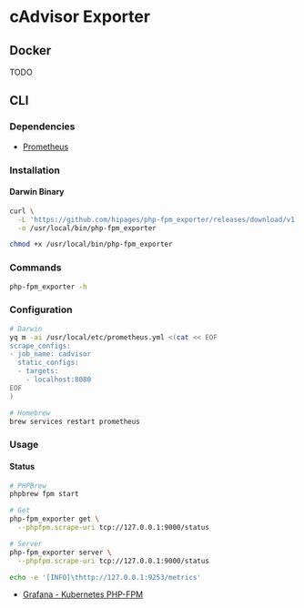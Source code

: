 # cAdvisor Exporter

## Docker

TODO

## CLI

### Dependencies

- [Prometheus](/prometheus.md)

### Installation

#### Darwin Binary

```sh
curl \
  -L 'https://github.com/hipages/php-fpm_exporter/releases/download/v1.0.0/php-fpm_exporter_1.0.0_darwin_amd64' \
  -o /usr/local/bin/php-fpm_exporter
```

```sh
chmod +x /usr/local/bin/php-fpm_exporter
```

### Commands

```sh
php-fpm_exporter -h
```

### Configuration

```sh
# Darwin
yq m -ai /usr/local/etc/prometheus.yml <(cat << EOF
scrape_configs:
- job_name: cadvisor
  static_configs:
  - targets:
    - localhost:8080
EOF
)
```

```sh
# Homebrew
brew services restart prometheus
```

### Usage

#### Status

```sh
# PHPBrew
phpbrew fpm start

# Get
php-fpm_exporter get \
  --phpfpm.scrape-uri tcp://127.0.0.1:9000/status

# Server
php-fpm_exporter server \
  --phpfpm.scrape-uri tcp://127.0.0.1:9000/status

echo -e '[INFO]\thttp://127.0.0.1:9253/metrics'
```

- [Grafana - Kubernetes PHP-FPM](https://grafana.com/grafana/dashboards/4912)
